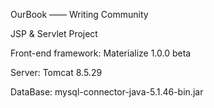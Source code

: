 OurBook —— Writing Community

JSP & Servlet Project

Front-end framework: Materialize 1.0.0 beta

Server: Tomcat 8.5.29

DataBase: mysql-connector-java-5.1.46-bin.jar